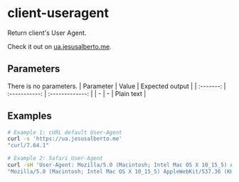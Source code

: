 # client-useragent
Return client's User Agent.

Check it out on [ua.jesusalberto.me](https://ua.jesusalberto.me).

## Parameters
There is no parameters.
| Parameter |     Value     | Expected output |
| :-------: | :-----------: | :-------------: |
|     -     |       -       |   Plain text    |

## Examples
```bash
# Example 1: cURL default User-Agent
curl -s 'https://ua.jesusalberto.me'
"curl/7.64.1"

# Example 2: Safari User-Agent
curl -sH 'User-Agent: Mozilla/5.0 (Macintosh; Intel Mac OS X 10_15_5) AppleWebKit/537.36 (KHTML, like Gecko) Chrome/83.0.4103.61 Safari/537.36' 'https://ua.jesusalberto.me'
"Mozilla/5.0 (Macintosh; Intel Mac OS X 10_15_5) AppleWebKit/537.36 (KHTML, like Gecko) Chrome/83.0.4103.61 Safari/537.36"
```
